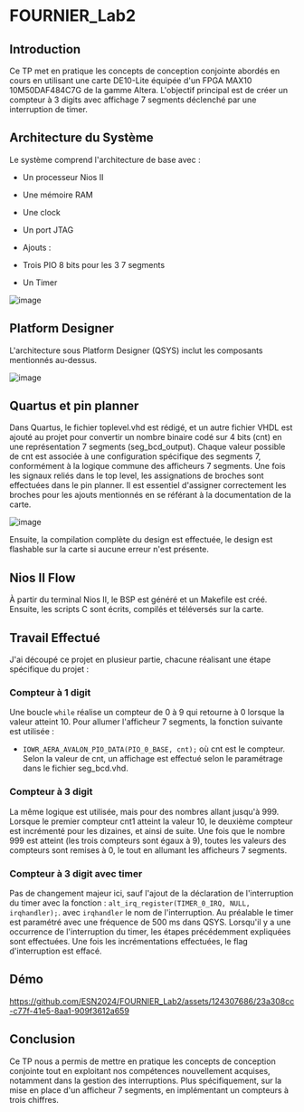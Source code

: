 # FOURNIER_Lab2

## Introduction

Ce TP met en pratique les concepts de conception conjointe abordés en cours en utilisant une carte DE10-Lite équipée d'un FPGA MAX10 10M50DAF484C7G de la gamme Altera. L'objectif principal est de créer un compteur à 3 digits avec affichage 7 segments déclenché par une interruption de timer.
## Architecture du Système

Le système comprend l'architecture de base avec :
- Un processeur Nios II
- Une mémoire RAM
- Une clock
- Un port JTAG

- Ajouts :
- Trois PIO 8 bits pour les 3 7 segments
- Un Timer

![image](https://github.com/ESN2024/FOURNIER_Lab2/assets/124307686/fbc1512e-5bee-4bea-ba95-e23c8737be42)


## Platform Designer

L'architecture sous Platform Designer (QSYS) inclut les composants mentionnés au-dessus.

![image](https://github.com/ESN2024/FOURNIER_Lab2/assets/124307686/951b7667-fcf3-44be-86ea-1beb5555aefb)

## Quartus et pin planner

Dans Quartus, le fichier toplevel.vhd est rédigé, et un autre fichier VHDL est ajouté au projet pour convertir un nombre binaire codé sur 4 bits (cnt) en une représentation 7 segments (seg_bcd_output). Chaque valeur possible de cnt est associée à une configuration spécifique des segments 7, conformément à la logique commune des afficheurs 7 segments. Une fois les signaux reliés dans le top level, les assignations de broches sont effectuées dans le pin planner. Il est essentiel d'assigner correctement les broches pour les ajouts mentionnés en se référant à la documentation de la carte.

![image](https://github.com/ESN2024/FOURNIER_Lab2/assets/124307686/efe4975d-4b67-4501-88a4-1339c37658da)

Ensuite, la compilation complète du design est effectuée, le design est flashable sur la carte si aucune erreur n'est présente.

## Nios II Flow

À partir du terminal Nios II, le BSP est généré et un Makefile est créé. Ensuite, les scripts C sont écrits, compilés et téléversés sur la carte.

## Travail Effectué

J'ai découpé ce projet en plusieur partie, chacune réalisant une étape spécifique du projet :

### Compteur à 1 digit

Une boucle `while` réalise un compteur de 0 à 9 qui retourne à 0 lorsque la valeur atteint 10. Pour allumer l'afficheur 7 segments, la fonction suivante est utilisée :
- `IOWR_AERA_AVALON_PIO_DATA(PIO_0_BASE, cnt);` où cnt est le compteur. Selon la valeur de cnt, un affichage est effectué selon le paramétrage dans le fichier seg_bcd.vhd.

### Compteur à 3 digit

La même logique est utilisée, mais pour des nombres allant jusqu'à 999. Lorsque le premier compteur cnt1 atteint la valeur 10, le deuxième compteur est incrémenté pour les dizaines, et ainsi de suite. Une fois que le nombre 999 est atteint (les trois compteurs sont égaux à 9), toutes les valeurs des compteurs sont remises à 0, le tout en allumant les afficheurs 7 segments.

### Compteur à 3 digit avec timer

Pas de changement majeur ici, sauf l'ajout de la déclaration de l'interruption du timer avec la fonction : `alt_irq_register(TIMER_0_IRQ, NULL, irqhandler);`. avec `irqhandler` le nom de l'interruption. 
Au préalable le timer est paramétré avec une fréquence de 500 ms dans QSYS. Lorsqu'il y a une occurrence de l'interruption du timer, les étapes précédemment expliquées sont effectuées. Une fois les incrémentations effectuées, le flag d'interruption est effacé.

## Démo

https://github.com/ESN2024/FOURNIER_Lab2/assets/124307686/23a308cc-c77f-41e5-8aa1-909f3612a659


## Conclusion

Ce TP nous a permis de mettre en pratique les concepts de conception conjointe tout en exploitant nos compétences nouvellement acquises, notamment dans la gestion des interruptions. Plus spécifiquement, sur la mise en place d'un afficheur 7 segments, en implémentant un compteurs à trois chiffres.
